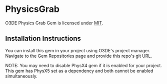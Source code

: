 # PhysicsGrab
O3DE Physics Grab Gem is licensed under [MIT](/LICENSE.txt).

## Installation Instructions
You can install this gem in your project using O3DE's project manager. Navigate to the Gem Repositories page and provide this repo's git URL.

NOTE: You may need to disable PhysX4 gem if it is enabled for your project. This gem has PhysX5 set as a dependency and both cannot be enabled simultaneously.

